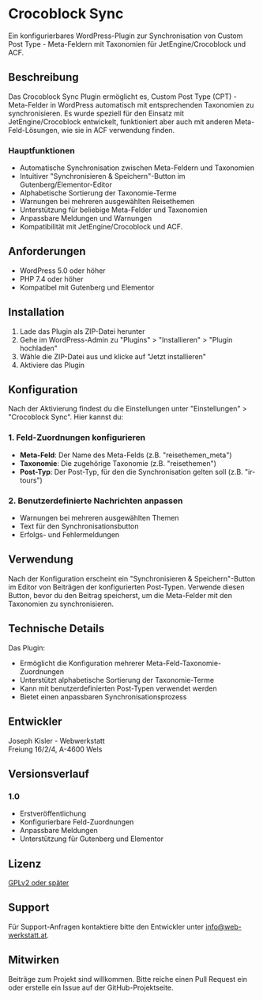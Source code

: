 # Crocoblock Sync

Ein konfigurierbares WordPress-Plugin zur Synchronisation von Custom Post Type - Meta-Feldern mit Taxonomien für JetEngine/Crocoblock und ACF.

## Beschreibung

Das Crocoblock Sync Plugin ermöglicht es, Custom Post Type (CPT) - Meta-Felder in WordPress automatisch mit entsprechenden Taxonomien zu synchronisieren. Es wurde speziell für den Einsatz mit JetEngine/Crocoblock entwickelt, funktioniert aber auch mit anderen Meta-Feld-Lösungen, wie sie in ACF verwendung finden.

### Hauptfunktionen

* Automatische Synchronisation zwischen Meta-Feldern und Taxonomien
* Intuitiver "Synchronisieren & Speichern"-Button im Gutenberg/Elementor-Editor
* Alphabetische Sortierung der Taxonomie-Terme
* Warnungen bei mehreren ausgewählten Reisethemen
* Unterstützung für beliebige Meta-Felder und Taxonomien
* Anpassbare Meldungen und Warnungen
* Kompatibilität mit JetEngine/Crocoblock und ACF.

## Anforderungen

* WordPress 5.0 oder höher
* PHP 7.4 oder höher
* Kompatibel mit Gutenberg und Elementor

## Installation

1. Lade das Plugin als ZIP-Datei herunter
2. Gehe im WordPress-Admin zu "Plugins" > "Installieren" > "Plugin hochladen"
3. Wähle die ZIP-Datei aus und klicke auf "Jetzt installieren"
4. Aktiviere das Plugin

## Konfiguration

Nach der Aktivierung findest du die Einstellungen unter "Einstellungen" > "Crocoblock Sync". Hier kannst du:

### 1. Feld-Zuordnungen konfigurieren

* **Meta-Feld**: Der Name des Meta-Felds (z.B. "reisethemen_meta")
* **Taxonomie**: Die zugehörige Taxonomie (z.B. "reisethemen")
* **Post-Typ**: Der Post-Typ, für den die Synchronisation gelten soll (z.B. "ir-tours")

### 2. Benutzerdefinierte Nachrichten anpassen

* Warnungen bei mehreren ausgewählten Themen
* Text für den Synchronisationsbutton
* Erfolgs- und Fehlermeldungen

## Verwendung

Nach der Konfiguration erscheint ein "Synchronisieren & Speichern"-Button im Editor von Beiträgen der konfigurierten Post-Typen. Verwende diesen Button, bevor du den Beitrag speicherst, um die Meta-Felder mit den Taxonomien zu synchronisieren.

## Technische Details

Das Plugin:
* Ermöglicht die Konfiguration mehrerer Meta-Feld-Taxonomie-Zuordnungen
* Unterstützt alphabetische Sortierung der Taxonomie-Terme
* Kann mit benutzerdefinierten Post-Typen verwendet werden
* Bietet einen anpassbaren Synchronisationsprozess

## Entwickler

Joseph Kisler - Webwerkstatt  
Freiung 16/2/4, A-4600 Wels

## Versionsverlauf

### 1.0
* Erstveröffentlichung
* Konfigurierbare Feld-Zuordnungen
* Anpassbare Meldungen
* Unterstützung für Gutenberg und Elementor

## Lizenz

[GPLv2 oder später](https://www.gnu.org/licenses/gpl-2.0.html)

## Support

Für Support-Anfragen kontaktiere bitte den Entwickler unter info@web-werkstatt.at.

## Mitwirken

Beiträge zum Projekt sind willkommen. Bitte reiche einen Pull Request ein oder erstelle ein Issue auf der GitHub-Projektseite.
